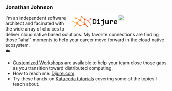 ### Jonathan Johnson

<img align="right" width="150" src="https://www.dijure.com/images/company/avatar.png">

<img align="right" width="150" src="assets/dijure-logo-light.png">

I'm an independent software architect and facinated with the wide array of choices to deliver cloud native based solutions. My favorite connections are finding those "aha!" moments to help your career move forward in the cloud native ecosystem.
<br>:cloud:
- [Customized Workshops](https://www.dijure.com/services) are available to help your team close those gaps as you transition toward distributed computing.
- How to reach me: [Dijure.com](https://www.dijure.com/contact)
- Try these hands-on [Katacoda tutorials](https://katacoda.com/javajon) covering some of the topics I teach about.

